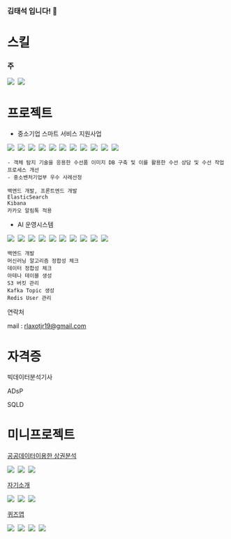 ### 김태석 입니다! 👋


# 스킬

### 주

<img src="https://img.shields.io/badge/Python-3766AB?style=flat-square&logo=Python&logoColor=white"/>&nbsp;
<img src="https://img.shields.io/badge/Jupyter-F37626?style=flat-square&logo=Jupyter&logoColor=white"/>&nbsp;

<!-- 
### 서브

<img src="https://img.shields.io/badge/AWS-232F3E?style=flat-square&logo=amazonaws&logoColor=white"/>&nbsp;
<img src="https://img.shields.io/badge/Java-007396?style=flat-square&logo=Java&logoColor=white"/>&nbsp;
<img src="https://img.shields.io/badge/Docker-2496ED?style=flat-square&logo=Docker&logoColor=white"/>&nbsp;
<img src="https://img.shields.io/badge/Linux-FCC624?style=flat-square&logo=Linux&logoColor=white"/>&nbsp;
<img src="https://img.shields.io/badge/scikit_learn-F7931E?style=flat-square&logo=scikit-learn&logoColor=white"/>&nbsp;
<img src="https://img.shields.io/badge/Kafka-231F20?style=flat-square&logo=apachekafka&logoColor=white"/>&nbsp;
<img src="https://img.shields.io/badge/Redis-DC382D?style=flat-square&logo=Redis&logoColor=white"/>&nbsp;
-->

<!--
<img src="https://img.shields.io/badge/Python-3766AB?style=flat-square&logo=Python&logoColor=white"/>&nbsp;
<img src="https://img.shields.io/badge/JavaScript-F7DF1E?style=flat-square&logo=JavaScript&logoColor=white"/>&nbsp;
<img src="https://img.shields.io/badge/TypeScript-3178C6?style=flat-square&logo=TypeScript&logoColor=white"/>&nbsp;
<img src="https://img.shields.io/badge/HTML5-E34F26?style=flat-square&logo=HTML5&logoColor=white"/>&nbsp;
<img src="https://img.shields.io/badge/CSS3-1572B6?style=flat-square&logo=CSS3&logoColor=white"/>&nbsp;
<img src="https://img.shields.io/badge/Flutter-02569B?style=flat-square&logo=Flutter&logoColor=white"/>&nbsp;
<img src="https://img.shields.io/badge/React-61DAFB?style=flat-square&logo=React&logoColor=white"/>&nbsp;
<img src="https://img.shields.io/badge/Netlify-00C7B7?style=flat-square&logo=Netlify&logoColor=white"/>&nbsp;
<img src="https://img.shields.io/badge/Heroku-430098?style=flat-square&logo=Heroku&logoColor=white"/>&nbsp;
<img src="https://img.shields.io/badge/Django-092E20?style=flat-square&logo=Django&logoColor=white"/>&nbsp;
<img src="https://img.shields.io/badge/FastAPI-FF282D?style=flat-square&logo=FastAPI&logoColor=white"/>&nbsp;
<img src="https://img.shields.io/badge/Elasticsearch-005571?style=flat-square&logo=Elasticsearch&logoColor=white"/>&nbsp;
<img src="https://img.shields.io/badge/Kibana-005571?style=flat-square&logo=Kibana&logoColor=white"/>&nbsp;
[pythonanywhere](https://www.pythonanywhere.com/)
 -->

# 프로젝트

- 중소기업 스마트 서비스 지원사업

<img src="https://img.shields.io/badge/Ubuntu-E95420?style=flat-square&logo=Ubuntu&logoColor=white"/>&nbsp;
<img src="https://img.shields.io/badge/Docker-2496ED?style=flat-square&logo=Docker&logoColor=white"/>&nbsp;
<img src="https://img.shields.io/badge/Python-3766AB?style=flat-square&logo=Python&logoColor=white"/>&nbsp;
<img src="https://img.shields.io/badge/FastAPI-FF282D?style=flat-square&logo=FastAPI&logoColor=white"/>&nbsp;
<img src="https://img.shields.io/badge/React-61DAFB?style=flat-square&logo=React&logoColor=white"/>&nbsp;
<img src="https://img.shields.io/badge/Redux-764ABC?style=flat-square&logo=Redux&logoColor=white"/>&nbsp;
<img src="https://img.shields.io/badge/NGINX-009639?style=flat-square&logo=NGINX&logoColor=white"/>&nbsp;
<img src="https://img.shields.io/badge/Elasticsearch-005571?style=flat-square&logo=Elasticsearch&logoColor=white"/>&nbsp;
<img src="https://img.shields.io/badge/Kibana-005571?style=flat-square&logo=Kibana&logoColor=white"/>&nbsp;
<img src="https://img.shields.io/badge/PostgreSQL-4169E1?style=flat-square&logo=PostgreSQL&logoColor=white"/>&nbsp;
<img src="https://img.shields.io/badge/GitLab-FCA121?style=flat-square&logo=GitLab&logoColor=white"/>&nbsp;

    - 객체 탐지 기술을 응용한 수선품 이미지 DB 구축 및 이를 활용한 수선 상담 및 수선 작업 프로세스 개선
    - 중소벤처기업부 우수 사례선정

    백엔드 개발, 프론트엔드 개발
    ElasticSearch 
    Kibana
    카카오 알림톡 적용 

- AI 운영시스템


<img src="https://img.shields.io/badge/AWS-232F3E?style=flat-square&logo=amazonaws&logoColor=white"/>&nbsp;
<img src="https://img.shields.io/badge/CentOS-262577?style=flat-square&logo=CentOS&logoColor=white"/>&nbsp;
<img src="https://img.shields.io/badge/Ubuntu-E95420?style=flat-square&logo=Ubuntu&logoColor=white"/>&nbsp;
<img src="https://img.shields.io/badge/Docker-2496ED?style=flat-square&logo=Docker&logoColor=white"/>&nbsp;
<img src="https://img.shields.io/badge/Python-3766AB?style=flat-square&logo=Python&logoColor=white"/>&nbsp;
<img src="https://img.shields.io/badge/FastAPI-FF282D?style=flat-square&logo=FastAPI&logoColor=white"/>&nbsp;
<img src="https://img.shields.io/badge/Celery-37814A?style=flat-square&logo=celery&logoColor=white"/>&nbsp;
<img src="https://img.shields.io/badge/Kafka-231F20?style=flat-square&logo=apachekafka&logoColor=white"/>&nbsp;
<img src="https://img.shields.io/badge/Redis-DC382D?style=flat-square&logo=Redis&logoColor=white"/>&nbsp;
<img src="https://img.shields.io/badge/GitLab-FCA121?style=flat-square&logo=GitLab&logoColor=white"/>&nbsp;

    백엔드 개발
    머신러닝 알고리즘 정합성 체크
    데이터 정합성 체크
    아테나 테이블 생성
    S3 버킷 관리
    Kafka Topic 생성
    Redis User 관리
    

연락처

mail : <rlaxotjr19@gmail.com>


# 자격증

빅데이터분석기사

ADsP

SQLD



# 미니프로젝트

[공공데이터이용한 상권분석](https://github.com/bigstones/trade_hub)

<img src="https://img.shields.io/badge/Python-3766AB?style=flat-square&logo=Python&logoColor=white"/>&nbsp;
<img src="https://img.shields.io/badge/Jupyter-F37626?style=flat-square&logo=Jupyter&logoColor=white"/>&nbsp;
<img src="https://img.shields.io/badge/scikit_learn-F7931E?style=flat-square&logo=scikit-learn&logoColor=white"/>&nbsp;

[자기소개](https://tskim1.netlify.app/)

<img src="https://img.shields.io/badge/HTML5-E34F26?style=flat-square&logo=HTML5&logoColor=white"/>&nbsp;
<img src="https://img.shields.io/badge/CSS3-1572B6?style=flat-square&logo=CSS3&logoColor=white"/>&nbsp;
<img src="https://img.shields.io/badge/Netlify-00C7B7?style=flat-square&logo=Netlify&logoColor=white"/>&nbsp;



[퀴즈앱](https://drive.google.com/file/d/1dJq-kv81HGIHYVFx4PqgPtbUwmCtFwVJ/view?usp=sharing)

<img src="https://img.shields.io/badge/Flutter-02569B?style=flat-square&logo=Flutter&logoColor=white"/>&nbsp;
<img src="https://img.shields.io/badge/Python-3766AB?style=flat-square&logo=Python&logoColor=white"/>&nbsp;
<img src="https://img.shields.io/badge/Django-092E20?style=flat-square&logo=Django&logoColor=white"/>&nbsp;
<img src="https://img.shields.io/badge/Heroku-430098?style=flat-square&logo=Heroku&logoColor=white"/>&nbsp;
<!-- [pythonanywhere](https://www.pythonanywhere.com/) -->


<!--
<a href="링크걸_주소"><img src="https://img.shields.io/badge/쓰고자하는_텍스트-컬러코드?style=flat-square&logo=simpleicons에서_아이콘이름&logoColor=white&link=내링크"/></a>&nbsp;
-> 배지는 https://shields.io/
-> 아이콘은 https://simpleicons.org/
-->


<!--
**bigstones/bigstones** is a ✨ _special_ ✨ repository because its `README.md` (this file) appears on your GitHub profile.

Here are some ideas to get you started:

- 🔭 I’m currently working on ...
- 🌱 I’m currently learning ...
- 👯 I’m looking to collaborate on ...
- 🤔 I’m looking for help with ...
- 💬 Ask me about ...
- 📫 How to reach me: ...
- 😄 Pronouns: ...
- ⚡ Fun fact: ...
-->
